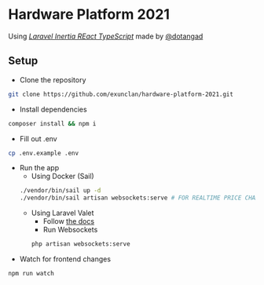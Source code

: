# Hardware Platform 2021

Using [_Laravel Inertia REact TypeScript_](https://github.com/dotangad/liret) made by [@dotangad](https://github.com/dotangad)

## Setup
- Clone the repository
```sh
git clone https://github.com/exunclan/hardware-platform-2021.git
```
- Install dependencies
```sh
composer install && npm i
```
- Fill out .env
```sh
cp .env.example .env
```
- Run the app
  - Using Docker (Sail)
  ```sh
  ./vendor/bin/sail up -d
  ./vendor/bin/sail artisan websockets:serve # FOR REALTIME PRICE CHANGES
  ```
  - Using Laravel Valet
    - Follow [the docs](https://laravel.com/docs/8.x/valet)
    - Run Websockets
    ```sh
    php artisan websockets:serve
    ```
- Watch for frontend changes
```sh
npm run watch
```

